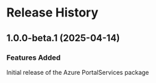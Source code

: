 # Release History
    
## 1.0.0-beta.1 (2025-04-14)

### Features Added

Initial release of the Azure PortalServices package
